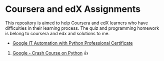 # Coursera and edX Assignments

This repository is aimed to help Coursera and edX learners who have difficulties in their learning process.
The quiz and programming homework is belong to coursera and edx and solutions to me.

* [Google IT Automation with Python Professional Certificate](https://github.com/RAYOPOKU/Courses/tree/master/Google%20IT%20Automation%20with%20Python)

1. [Google - Crash Course on Python](https://github.com/RAYOPOKU/Courses/tree/master/Google%20IT%20Automation%20with%20Python/Google%20-%20Crash%20Course%20on%20Python) :thumbsup:
